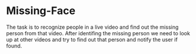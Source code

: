 # Missing-Face

The task is to recognize people in a live video and find out the missing person from that video.
After identifing the missing person we need to look up at other videos and try to find out that person and notify the user if found.
